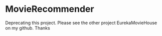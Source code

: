 # MovieRecommender

Deprecating this project. Please see the other project EurekaMovieHouse on my github. Thanks 
